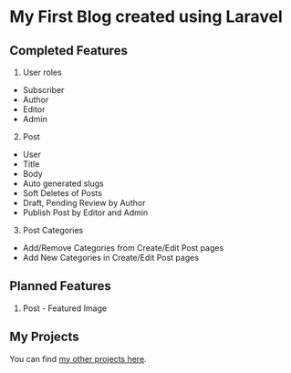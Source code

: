 # My First Blog created using Laravel

## Completed Features

1. User roles
  * Subscriber
  * Author
  * Editor
  * Admin
2. Post
  * User
  * Title
  * Body
  * Auto generated slugs
  * Soft Deletes of Posts
  * Draft, Pending Review by Author
  * Publish Post by Editor and Admin
3. Post Categories
  * Add/Remove Categories from Create/Edit Post pages
  * Add New Categories in Create/Edit Post pages

## Planned Features

1. Post - Featured Image

## My Projects

You can find [my other projects here](http://placidrod.com).
